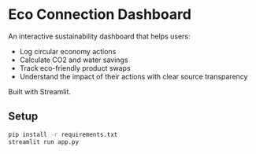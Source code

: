 
# Eco Connection Dashboard

An interactive sustainability dashboard that helps users:
- Log circular economy actions
- Calculate CO2 and water savings
- Track eco-friendly product swaps
- Understand the impact of their actions with clear source transparency

Built with Streamlit.

## Setup
```bash
pip install -r requirements.txt
streamlit run app.py
```
